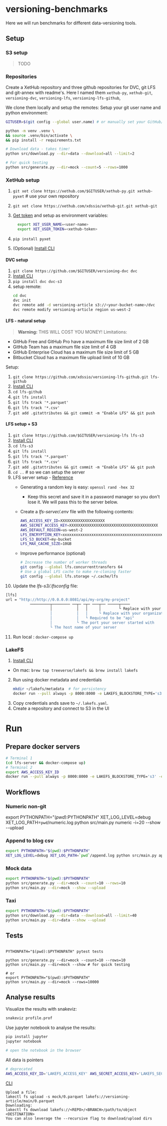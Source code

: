 # versioning-benchmarks

Here we will run benchmarks for different data-versioning tools.

## Setup

### S3 setup

> TODO

### Repositories

Create a XetHub repository and three github repositories for DVC, git LFS and git-annex with readme's.
Here I named them `xethub-py`, `xethub-git`, `versioning-dvc`, `versioning-lfs`, `versioning-lfs-github`,

We clone them locally and setup the remotes:
Setup your git user name and python environment:

```bash
GITUSER=$(git config --global user.name) # or manually set your GitHub/XetHub user name

python -m venv .venv \
&& source .venv/bin/activate \
&& pip install -r requirements.txt

# Download data - takes time! 
python src/download.py --dir=data --download=all --limit=2

# For quick testing
python src/generate.py --dir=mock --count=5 --rows=1000
```

### XetHub setup

1. `git xet clone https://xethub.com/$GITUSER/xethub-py.git xethub-pyxet` # use your own repository
2. `git xet clone https://xethub.com/xdssio/xethub-git.git xethub-git`
2. [Get token](https://xethub.com/user/settings/pat) and setup as environment variables:
    ```bash
      export XET_USER_NAME=<user-name>
      export XET_USER_TOKEN=<xethub-token>
    ```

3. `pip install pyxet`

4. (Optional) [Install CLI](https://xethub.com/assets/docs/getting-started/installation)

#### DVC setup

1. `git clone https://github.com/$GITUSER/versioning-dvc dvc`
2. [Install CLI](https://dvc.org/doc/install)
3. `pip install dvc dvc-s3`
4. setup remote:
    ```bash
   cd dvc
   dvc init
   dvc remote add -d versioning-article s3://<your-bucket-name>/dvc
   dvc remote modify versioning-article region us-west-2
    ```

#### LFS - natural setup

> **Warning:** THIS WILL COST YOU MONEY!
> Limitations:

* GitHub Free and GitHub Pro have a maximum file size limit of 2 GB
* GitHub Team has a maximum file size limit of 4 GB
* GitHub Enterprise Cloud has a maximum file size limit of 5 GB
* Bitbucket Cloud has a maximum file upload limit of 10 GB

Setup:

1. `git clone https://github.com/xdssio/versioning-lfs-github.git lfs-github`
2. [Install CLI](https://github.com/git-lfs/git-lfs?utm_source=gitlfs_site&utm_medium=installation_link&utm_campaign=gitlfs#installing)
3. `cd lfs-github`
4. `git lfs install`
5. `git lfs track '*.parquet'`
6. `git lfs track '*.csv'`
7. `git add .gitattributes && git commit -m "Enable LFS" && git push`

#### LFS setup + S3

1. `git clone https://github.com/$GITUSER/versioning-lfs lfs-s3`
2. [Install CLI](https://github.com/git-lfs/git-lfs?utm_source=gitlfs_site&utm_medium=installation_link&utm_campaign=gitlfs#installing)
3. `cd lfs-s3`
4. `git lfs install`
5. `git lfs track '*.parquet'`
6. `git lfs track '*.csv'`
7. `git add .gitattributes && git commit -m "Enable LFS" && git push`
8. `cd ..` # so we can setup the server
9. LFS server setup - [Reference](https://github.com/jasonwhite/rudolfs)
    * Generating a random key is easy: `openssl rand -hex 32`
        * Keep this secret and save it in a password manager so you don't lose it. We will pass this to the server
          below.
    * Create a *lfs-server/.env* file with the following contents:
        ```bash
        AWS_ACCESS_KEY_ID=XXXXXXXXXXXXXXXXXXXX
        AWS_SECRET_ACCESS_KEY=XXXXXXXXXXXXXXXXXXXXXXXXXXXXXXXXXXXXXXXX
        AWS_DEFAULT_REGION=us-west-2
        LFS_ENCRYPTION_KEY=xxxxxxxxxxxxxxxxxxxxxxxxxxxxxxxxxxxxxxxxxxxxxxxxxxxxxxxxxxxxxxxx # the result of the openssl command above
        LFS_S3_BUCKET=my-bucket
        LFS_MAX_CACHE_SIZE=10GB
        ```

    * Improve performance (optional)
       ```bash
       # Increase the number of worker threads
       git config --global lfs.concurrenttransfers 64
       # Use a global LFS cache to make re-cloning faster
       git config --global lfs.storage ~/.cache/lfs      
       ```
10. Update the *lfs-s3/.lfsconfig* file:
   ```bash
   [lfs]
   url = "http://http://0.0.0.0:8081/api/my-org/my-project"
              ─────────┬──────── ──┬─ ─┬─ ───┬── ─────┬────
                       │           │   │     │        └ Replace with your project's name
                       │           │   │     └ Replace with your organization name   
                       │           │   └ Required to be "api"
                       │           └ The port your server started with
                       └ The host name of your server
   ```
11. Run local : `docker-compose up`

### LakeFS

1. [Install CLI](https://docs.lakefs.io/reference/cli.html)

* On mac: `brew tap treeverse/lakefs && brew install lakefs`

2. Run using docker metadata and credentials
   ```bash
   mkdir ~/lakefs/metadata  # for persistency 
   docker run --pull always -p 8000:8000 -e LAKEFS_BLOCKSTORE_TYPE='s3' -e AWS_ACCESS_KEY_ID=$AWS_ACCESS_KEY_ID -e AWS_SECRET_ACCESS_KEY=$AWS_SECRET_ACCESS_KEY -e LAKEFS_DATABASE_LOCAL_PATH=/etc/lakefs/metadata -v ~/lakefs/metadata:/etc/lakefs/metadata treeverse/lakefs run --local-settings
   ```
3. Copy credentials ands save to `~/.lakefs.yaml`.
4. Create a repository and connect to S3 in the UI

# Run

## Prepare docker servers

```bash
# Terminal 1
(cd lfs-server && docker-compose up)
# Terminal 2
export AWS_ACCESS_KEY_ID
docker run --pull always -p 8000:8000 -e LAKEFS_BLOCKSTORE_TYPE='s3' -e AWS_ACCESS_KEY_ID=$AWS_ACCESS_KEY_ID -e AWS_SECRET_ACCESS_KEY=$AWS_SECRET_ACCESS_KEY -e LAKEFS_DATABASE_LOCAL_PATH=/etc/lakefs/metadata -v ~/lakefs/metadata:/etc/lakefs/metadata treeverse/lakefs run --local-settings

```

## Workflows

### Numeric non-git

export PYTHONPATH="$(pwd):$PYTHONPATH"
XET_LOG_LEVEL=debug XET_LOG_PATH=`pwd`/numeric.log python src/main.py numeric -i=20 --show --upload

### Append to blog csv

```bash
export PYTHONPATH="$(pwd):$PYTHONPATH"
XET_LOG_LEVEL=debug XET_LOG_PATH=`pwd`/append.log python src/main.py append -i=30 --show --upload
```

### Mock data

```bash
export PYTHONPATH="$(pwd):$PYTHONPATH"
python src/generate.py --dir=mock --count=10 --rows=10
python src/main.py --dir=mock --show --upload

```

### Taxi

```bash
export PYTHONPATH="$(pwd):$PYTHONPATH"
python src/download.py --dir=data --download=all --limit=40
python src/main.py --dir=data --show --upload
```

## Tests

```

PYTHONPATH="$(pwd):$PYTHONPATH" pytest tests

python src/generate.py --dir=mock --count=10 --rows=10
python src/main.py --dir=mock --show # for quick testing

# or
export PYTHONPATH="$(pwd):$PYTHONPATH" 
python src/main.py --dir=mock --rows=10000

```

## Analyse results

Visualize the results with snakeviz:

```bash
snakeviz profile.prof
```

Use jupyter notebook to analyse the results:

```bash
pip install jupyter
jupyter notebook

# open the notebook in the browser
```

All data is pointers

```bash
# deprecated
AWS_ACCESS_KEY_ID='LAKEFS_ACCESS_KEY' AWS_SECRET_ACCESS_KEY='LAKEFS_SECRET' aws s3 ls --endpoint http://localhost:8000
```

[CLI](https://docs.lakefs.io/v0.52/reference/commands.html)

```
Upload a file:
lakectl fs upload -s mock/0.parquet lakefs://versioning-article/main/0.parquet
Downloading:
lakectl fs download lakefs://<REPO>/<BRANCH>/path/to/object <DESTINATION>
You can also leverage the --recursive flag to download/upload dirs



```

